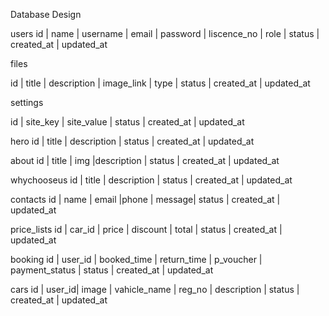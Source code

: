 

Database Design

users
id | name | username | email | password | liscence_no | role | status | created_at | updated_at


files

id | title | description | image_link | type | status | created_at | updated_at

settings

id | site_key | site_value  | status | created_at | updated_at


hero
id | title | description  | status | created_at | updated_at

about 
id | title | img |description  | status | created_at | updated_at


whychooseus
id | title | description  | status | created_at | updated_at

contacts
id | name | email  |phone | message|  status | created_at | updated_at

price_lists
id | car_id | price | discount | total |  status | created_at | updated_at

booking
id | user_id | booked_time | return_time | p_voucher | payment_status |  status | created_at | updated_at

cars
id | user_id| image | vahicle_name | reg_no | description | status | created_at | updated_at

